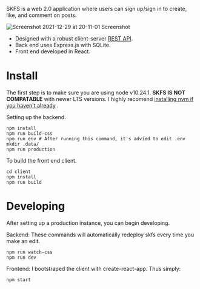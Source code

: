 SKFS is a web 2.0 application where users can sign up/sign
in to create, like, and comment on posts.

![Screenshot 2021-12-29 at 20-11-01 Screenshot](https://user-images.githubusercontent.com/11655457/147716369-ac51a1c3-0696-43a3-8d0e-dc983c41a688.png)

 - Designed with a robust client-server [REST API](https://github.com/mooshoe/skfs/blob/master/documentation.md).
 - Back end uses Express.js with SQLite.
 - Front end developed in React.

# Install
The first step is to make sure you are using node v10.24.1.
**SKFS IS NOT COMPATABLE** with newer LTS versions. I highly
recomend [installing nvm if you haven't already](https://github.com/nvm-sh/nvm)
.

Setting up the backend.

```
npm install
npm run build-css
npm run env # After running this command, it's advied to edit .env
mkdir .data/
npm run production
```

To build the front end client.

```
cd client
npm install
npm run build
```

# Developing
After setting up a production instance, you can begin developing.

Backend: These commands will automatically redeploy
skfs every time you make an edit.

```
npm run watch-css
npm run dev
```

Frontend: I bootstraped the client with create-react-app. Thus 
simply:
```
npm start
```
